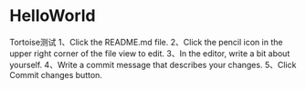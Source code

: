 # HelloWorld
Tortoise测试
1、Click the README.md file.
2、Click the  pencil icon in the upper right corner of the file view to edit.
3、In the editor, write a bit about yourself.
4、Write a commit message that describes your changes.
5、Click Commit changes button.
